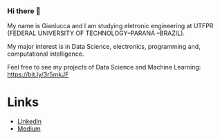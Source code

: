 ### Hi there 👋

My name is Gianlucca and I am studying eletronic engineering at UTFPR (FEDERAL UNIVERSITY OF TECHNOLOGY–PARANÁ –BRAZIL).

My major interest is in Data Science, electronics, programming and, computational intelligence.

Feel free to see my projects of Data Science and Machine Learning: https://bit.ly/3r5mkJF

# Links

- [Linkedin](https://www.linkedin.com/in/gianlucca-fiori-oliveira-5080bb204/)
- [Medium](https://gianlucca-oliveira123.medium.com/)


<!--
**Gianlucca123/Gianlucca123** is a ✨ _special_ ✨ repository because its `README.md` (this file) appears on your GitHub profile.

